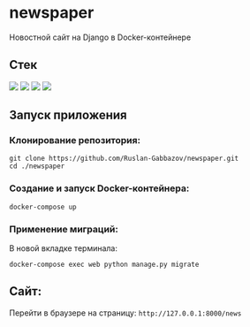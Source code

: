 # newspaper

Новостной сайт на Django в Docker-контейнере

## Стек

<img src="https://img.shields.io/badge/Python-8F8FA6?style=for-the-badge&logo=Python&logoColor=3776AB"/>    
<img src="https://img.shields.io/badge/django-8F8FA6?style=for-the-badge&logo=Django&logoColor=092E20"/>     
<img src="https://img.shields.io/badge/PostgreSQL-8F8FA6?style=for-the-badge&logo=PostgreSQL&logoColor=4169E1"/>      
<img src="https://img.shields.io/badge/Docker-8F8FA6?style=for-the-badge&logo=Docker&logoColor=2496ED"/>


## Запуск приложения

### Клонирование репозитория:
````
git clone https://github.com/Ruslan-Gabbazov/newspaper.git
cd ./newspaper
````
### Создание и запуск Docker-контейнера:
````
docker-compose up
````
### Применение миграций:
В новой вкладке терминала:
````
docker-compose exec web python manage.py migrate
````
## Cайт:
Перейти в браузере на страницу: ```http://127.0.0.1:8000/news```
